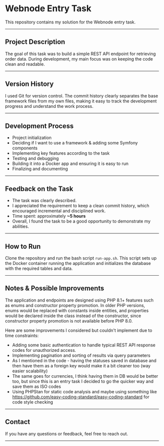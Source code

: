 # Webnode Entry Task

This repository contains my solution for the Webnode entry task.

---

## Project Description

The goal of this task was to build a simple REST API endpoint for retrieving order data. During development, my main focus was on keeping the code clean and readable.

---

## Version History

I used Git for version control. The commit history clearly separates the base framework files from my own files, making it easy to track the development progress and understand the work process.

---

## Development Process

- Project initialization  
- Deciding if I want to use a framework & adding some Symfony components  
- Implementing key features according to the task  
- Testing and debugging
- Building it into a Docker app and ensuring it is easy to run  
- Finalizing and documenting  

---

## Feedback on the Task

- The task was clearly described.
- I appreciated the requirement to keep a clean commit history, which encouraged incremental and disciplined work.  
- Time spent: approximately **~5 hours**  
- Overall, I found the task to be a good opportunity to demonstrate my abilities.

---

## How to Run

Clone the repository and run the bash script `run-app.sh`. This script sets up the Docker container running the application and initializes the database with the required tables and data.

---

## Notes & Possible Improvements

The application and endpoints are designed using PHP 8.1+ features such as enums and constructor property promotion. In older PHP versions, enums would be replaced with constants inside entities, and properties would be declared inside the class instead of the constructor, since constructor property promotion is not available before PHP 8.0.

Here are some improvements I considered but couldn't implement due to time constraints:

- Adding some basic authentication to handle typical REST API response codes for unauthorized access.  
- Implementing pagination and sorting of results via query parameters
- As I mentioned in the code - having the statuses saved in database and then have them as a foreign key would make it a bit cleaner too (way easier scalability)
- The same goes for currencies, I think having them in DB would be better too, but since this is an entry task I decided to go the quicker way and save them as ISO codes
- Using PHPStan for static code analysis and maybe using something like https://github.com/easy-coding-standard/easy-coding-standard for code style checking

---

## Contact

If you have any questions or feedback, feel free to reach out.

---
